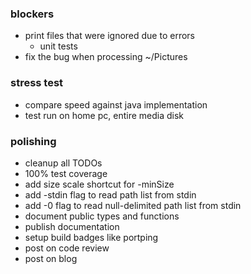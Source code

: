 ### blockers

- print files that were ignored due to errors
  - unit tests
- fix the bug when processing ~/Pictures

### stress test

- compare speed against java implementation
- test run on home pc, entire media disk

### polishing

- cleanup all TODOs
- 100% test coverage
- add size scale shortcut for -minSize
- add -stdin flag to read path list from stdin
- add -0 flag to read null-delimited path list from stdin
- document public types and functions
- publish documentation
- setup build badges like portping
- post on code review
- post on blog
